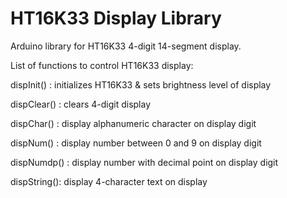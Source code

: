 # HT16K33 Display Library
Arduino library for HT16K33 4-digit 14-segment display.

List of functions to control HT16K33 display:

dispInit()  : initializes HT16K33 & sets brightness level of display

dispClear() : clears 4-digit display

dispChar()  : display alphanumeric character on display digit

dispNum()   : display number between 0 and 9 on display digit

dispNumdp() : display number with decimal point on display digit

dispString(): display 4-character text on display
